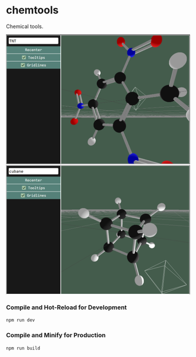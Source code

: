 # chemtools
Chemical tools.

<img src="https://github.com/LMCuber/ChemTools/blob/main/previews/TNT.png" width="700" />
<img src="https://github.com/LMCuber/ChemTools/blob/main/previews/cubane.png" width="700"/>

### Compile and Hot-Reload for Development

```sh
npm run dev
```

### Compile and Minify for Production

```sh
npm run build
```
